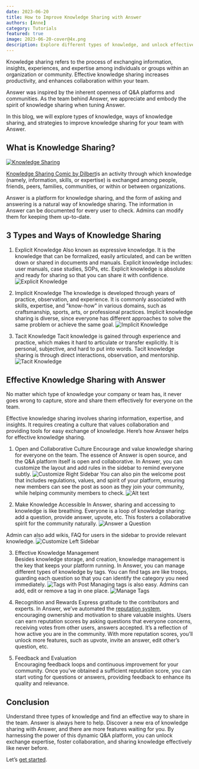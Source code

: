 ```yaml
---
date: 2023-06-20
title: How to Improve Knowledge Sharing with Answer
authors: [Anne]
category: Tutorials
featured: true
image: 2023-06-20-cover@4x.png
description: Explore different types of knowledge, and unlock effective knowledge sharing for your team with the right strategies and the right tool Answer.
---
```

Knowledge sharing refers to the process of exchanging information, insights, experiences, and expertise among individuals or groups within an organization or community.  Effective knowledge sharing increases productivity, and enhances collaboration within your team.

Answer was inspired by the inherent openness of Q&A platforms and communities. As the team behind Answer, we appreciate and embody the spirit of knowledge sharing when tuning Answer.

In this blog, we will explore types of knowledge, ways of knowledge sharing, and strategies to improve knowledge sharing for your team with Answer.

## What is Knowledge Sharing?

[![Knowledge Sharing](knowledgesharing1.jpeg)](https://www.pinterest.com/pin/140596819595429978/)

[Knowledge Sharing Comic by Dilbert](https://en.wikipedia.org/wiki/Knowledge_sharing)is an activity through which knowledge (namely, information, skills, or expertise) is exchanged among people, friends, peers, families, communities, or within or between organizations.

Answer is a platform for knowledge sharing, and the form of asking and answering is a natural way of knowledge sharing. The information in Answer can be documented for every user to check. Admins can modify them for keeping them up-to-date.

## 3 Types and Ways of Knowledge Sharing

01. Explicit Knowledge
 Also known as expressive knowledge. It is the knowledge that can be formalized, easily articulated, and can be written down or shared in documents and manuals. Explicit knowledge includes: user manuals, case studies, SOPs, etc.
 Explicit knowledge is absolute and ready for sharing so that you can share it with confidence.
   ![Explicit Knowledge](knowledgesharing2.png)

02. Implicit Knowledge
 The knowledge is developed through years of practice, observation, and experience. It is commonly associated with skills, expertise, and "know-how" in various domains, such as craftsmanship, sports, arts, or professional practices.
 Implicit knowledge sharing is diverse, since everyone has different approaches to solve the same problem or achieve the same goal.
    ![Implicit Knowledge](knowledgesharing3.png)

03. Tacit Knowledge
 Tacit knowledge is gained through experience and practice, which makes it hard to articulate or transfer explicitly. It is personal, subjective, and hard to put into words.
 Tacit knowledge sharing is through direct interactions, observation, and mentorship.
   ![Tacit Knowledge](knowledgesharing4.png)

## Effective Knowledge Sharing with Answer

No matter which type of knowledge your company or team has, it never goes wrong to capture, store and share them effectively for everyone on the team.

Effective knowledge sharing involves sharing information, expertise, and insights. It requires creating a culture that values collaboration and providing tools for easy exchange of knowledge. Here’s how Answer helps for effective knowledge sharing.

1. Open and Collaborative Culture
 Encourage and value knowledge sharing for everyone on the team. The essence of Answer is open source, and the Q&A platform itself is open and collaborative.
 In Answer, you can customize the layout and add rules in the sidebar to remind everyone subtly.
 ![Customize Right Sidebar](knowledgesharing5.png)
 You can also pin the welcome post that includes regulations, values, and spirit of your platform, ensuring new members can see the post as soon as they join your community, while helping community members to check.
 ![Alt text](knowledgesharing6.png)
  
2. Make Knowledge Accessible
 In Answer, sharing and accessing to knowledge is like breathing. Everyone is a loop of knowledge sharing: add a question, provide answer, upvote, etc. This fosters a collaborative spirit for the community naturally.
 ![Answer a Question](knowledgesharing7.png)

 Admin can also add wikis, FAQ for users in the sidebar to provide relevant knowledge.
 ![Customize Left Sidebar](knowledgesharing8.png)

3. Effective Knowledge Management  
 Besides knowledge storage, and creation, knowledge management is the key that keeps your platform running. In Answer, you can manage different types of knowledge by tags. You can find tags are like troops, guarding each question so that you can identify the category you need immediately.
 ![Tags with Post](knowledgesharing9.png)
 Managing tags is also easy. Admins can add, edit or remove a tag in one place.
 ![Manage Tags](knowledgesharing10.png)
4. Recognition and Rewards
 Express gratitude to the contributors and experts.
 In Answer, we’ve automated the [reputation system](https://answer.apache.org/docs/recipes/contents/reputation), encouraging ownership and motivation to share valuable insights. Users can earn reputation scores by asking questions that everyone concerns, receiving votes from other users, answers accepted. It’s a reflection of how active you are in the community. With more reputation scores, you’ll unlock more features, such as upvote, invite an answer, edit other’s question, etc.

5. Feedback and Evaluation  
 Encouraging feedback loops and continuous improvement for your community. Once you've obtained a sufficient reputation score, you can start voting for questions or answers, providing feedback to enhance its quality and relevance.

## Conclusion

Understand three types of knowledge and find an effective way to share in the team. Answer is always here to help. Discover a new era of knowledge sharing with Answer, and there are more features waiting for you. By harnessing the power of this dynamic Q&A platform, you can unlock exchange expertise, foster collaboration, and sharing knowledge effectively like never before.

Let’s [get started](https://answer.apache.org/docs).
